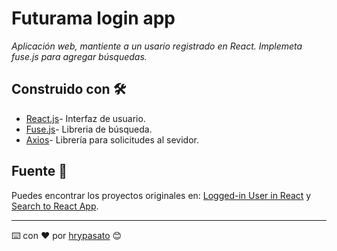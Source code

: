 # Futurama login app
_Aplicación web, mantiente a un usario registrado en React. Implemeta fuse.js para agregar búsquedas._

## Construido con 🛠️

* [React.js](https://es.reactjs.org/)- Interfaz de usuario.
* [Fuse.js](https://fusejs.io/)- Libreria de búsqueda.
* [Axios](https://github.com/axios/axios)- Librería para solicitudes al sevidor.

## Fuente 📖

Puedes encontrar los proyectos originales en: [Logged-in User in React](https://www.freecodecamp.org/news/how-to-persist-a-logged-in-user-in-react/) y [Search to React App](https://www.freecodecamp.org/news/how-to-add-search-to-a-react-app-with-fuse-js/).

---
⌨️ con ❤️ por [hrypasato](https://github.com/hrypasato) 😊
